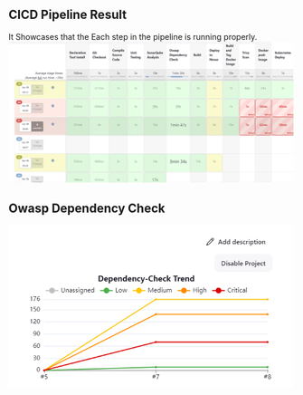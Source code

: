 ## CICD Pipeline Result

It Showcases that the Each step in the pipeline is running properly.
![CICD Pipeline](https://github.com/aankusshh/Pipeline-Ekart/blob/main/Images/1.png)

## Owasp Dependency Check

![Alt Text](Images/2.png)

